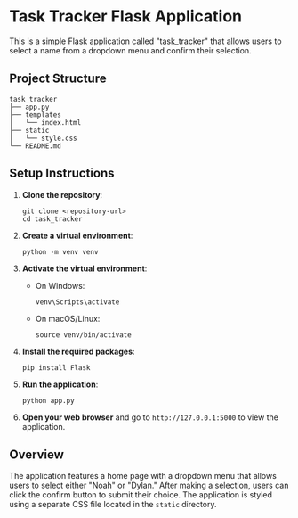 # Task Tracker Flask Application

This is a simple Flask application called "task_tracker" that allows users to select a name from a dropdown menu and confirm their selection.

## Project Structure

```
task_tracker
├── app.py
├── templates
│   └── index.html
├── static
│   └── style.css
└── README.md
```

## Setup Instructions

1. **Clone the repository**:
   ```
   git clone <repository-url>
   cd task_tracker
   ```

2. **Create a virtual environment**:
   ```
   python -m venv venv
   ```

3. **Activate the virtual environment**:
   - On Windows:
     ```
     venv\Scripts\activate
     ```
   - On macOS/Linux:
     ```
     source venv/bin/activate
     ```

4. **Install the required packages**:
   ```
   pip install Flask
   ```

5. **Run the application**:
   ```
   python app.py
   ```

6. **Open your web browser** and go to `http://127.0.0.1:5000` to view the application.

## Overview

The application features a home page with a dropdown menu that allows users to select either "Noah" or "Dylan." After making a selection, users can click the confirm button to submit their choice. The application is styled using a separate CSS file located in the `static` directory.